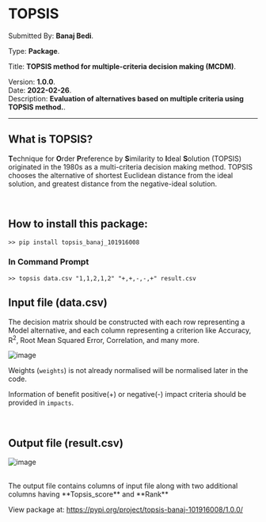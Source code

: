 # TOPSIS

Submitted By: **Banaj Bedi**.

Type: **Package**.

Title: **TOPSIS method for multiple-criteria decision making (MCDM)**.

Version: **1.0.0**.
<br>
Date: **2022-02-26**.
<br>
Description: **Evaluation of alternatives based on multiple criteria using TOPSIS method.**.

---

## What is TOPSIS?

**T**echnique for **O**rder **P**reference by **S**imilarity to **I**deal **S**olution
(TOPSIS) originated in the 1980s as a multi-criteria decision making method.
TOPSIS chooses the alternative of shortest Euclidean distance from the ideal solution,
and greatest distance from the negative-ideal solution.

<br>

## How to install this package:

```
>> pip install topsis_banaj_101916008
```

### In Command Prompt

```
>> topsis data.csv "1,1,2,1,2" "+,+,-,-,+" result.csv
```

## Input file (data.csv)

The decision matrix should be constructed with each row representing a Model alternative, and each column representing a criterion like Accuracy, R<sup>2</sup>, Root Mean Squared Error, Correlation, and many more.

![image](https://user-images.githubusercontent.com/83486603/155836677-32ab8148-315c-42ff-b949-795dc881c059.png)



Weights (`weights`) is not already normalised will be normalised later in the code.

Information of benefit positive(+) or negative(-) impact criteria should be provided in `impacts`.

<br>

## Output file (result.csv)

![image](https://user-images.githubusercontent.com/83486603/155836697-80af34db-ea1c-4deb-9bee-4e6c6be16cb4.png)


<br>
The output file contains columns of input file along with two additional columns having **Topsis_score** and **Rank**

View package at: https://pypi.org/project/topsis-banaj-101916008/1.0.0/
